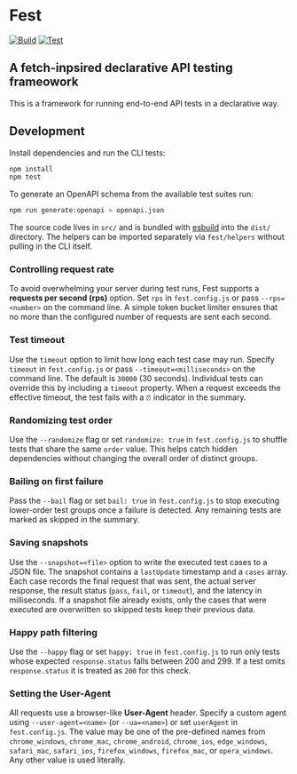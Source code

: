 # Fest
[![Build](https://github.com/owner/repo/actions/workflows/build.yml/badge.svg)](https://github.com/owner/repo/actions/workflows/build.yml)
[![Test](https://github.com/owner/repo/actions/workflows/test.yml/badge.svg)](https://github.com/owner/repo/actions/workflows/test.yml)
## A fetch-inpsired declarative API testing frameowork

This is a framework for running end-to-end API tests in a declarative way.

## Development

Install dependencies and run the CLI tests:

```bash
npm install
npm test
```

To generate an OpenAPI schema from the available test suites run:

```bash
npm run generate:openapi > openapi.json
```

The source code lives in `src/` and is bundled with [esbuild](https://esbuild.github.io/) into the `dist/` directory. The helpers can be imported separately via `fest/helpers` without pulling in the CLI itself.

### Controlling request rate

To avoid overwhelming your server during test runs, Fest supports a **requests per second (rps)** option. Set `rps` in `fest.config.js` or pass `--rps=<number>` on the command line. A simple token bucket limiter ensures that no more than the configured number of requests are sent each second.

### Test timeout

Use the `timeout` option to limit how long each test case may run. Specify `timeout` in `fest.config.js` or pass `--timeout=<milliseconds>` on the command line. The default is `30000` (30 seconds). Individual tests can override this by including a `timeout` property. When a request exceeds the effective timeout, the test fails with a `⏰` indicator in the summary.

### Randomizing test order

Use the `--randomize` flag or set `randomize: true` in `fest.config.js` to shuffle tests that share the same `order` value. This helps catch hidden dependencies without changing the overall order of distinct groups.

### Bailing on first failure

Pass the `--bail` flag or set `bail: true` in `fest.config.js` to stop executing
lower-order test groups once a failure is detected. Any remaining tests are
marked as skipped in the summary.

### Saving snapshots

Use the `--snapshot=<file>` option to write the executed test cases to a JSON
file. The snapshot contains a `lastUpdate` timestamp and a `cases` array. Each
case records the final request that was sent, the actual server response, the
result status (`pass`, `fail`, or `timeout`), and the latency in milliseconds.
If a snapshot file already exists, only the cases that were executed are
overwritten so skipped tests keep their previous data.

### Happy path filtering

Use the `--happy` flag or set `happy: true` in `fest.config.js` to run only
tests whose expected `response.status` falls between 200 and 299. If a test
omits `response.status` it is treated as `200` for this check.

### Setting the User-Agent

All requests use a browser-like **User-Agent** header. Specify a custom agent
using `--user-agent=<name>` (or `--ua=<name>`) or set `userAgent` in
`fest.config.js`. The value may be one of the pre-defined names from
`chrome_windows`, `chrome_mac`, `chrome_android`, `chrome_ios`, `edge_windows`,
`safari_mac`, `safari_ios`, `firefox_windows`, `firefox_mac`, or
`opera_windows`. Any other value is used literally.


